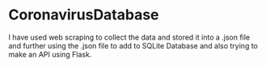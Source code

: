 # CoronavirusDatabase
I have used web scraping to collect the data and stored it into a .json file and further using the .json file to add to SQLite Database and also trying to make an API using Flask.
